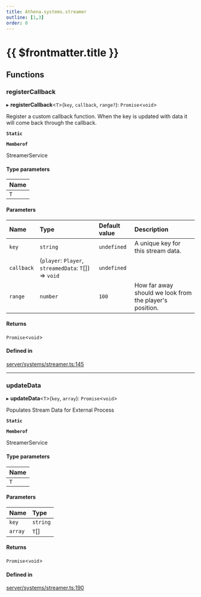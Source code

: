 ```yaml
---
title: Athena.systems.streamer
outline: [1,3]
order: 0
---
```


# {{ $frontmatter.title }}


## Functions

### registerCallback

▸ **registerCallback**<`T`\>(`key`, `callback`, `range?`): `Promise`<`void`\>

Register a custom callback function.
When the key is updated with data it will come back through the callback.

**`Static`**

**`Memberof`**

StreamerService

#### Type parameters

| Name |
| :------ |
| `T` |

#### Parameters

| Name | Type | Default value | Description |
| :------ | :------ | :------ | :------ |
| `key` | `string` | `undefined` | A unique key for this stream data. |
| `callback` | (`player`: `Player`, `streamedData`: `T`[]) => `void` | `undefined` |  |
| `range` | `number` | `100` | How far away should we look from the player's position. |

#### Returns

`Promise`<`void`\>

#### Defined in

[server/systems/streamer.ts:145](https://github.com/Stuyk/altv-athena/blob/ae8402672/src/core/server/systems/streamer.ts#L145)

___

### updateData

▸ **updateData**<`T`\>(`key`, `array`): `Promise`<`void`\>

Populates Stream Data for External Process

**`Static`**

**`Memberof`**

StreamerService

#### Type parameters

| Name |
| :------ |
| `T` |

#### Parameters

| Name | Type |
| :------ | :------ |
| `key` | `string` |
| `array` | `T`[] |

#### Returns

`Promise`<`void`\>

#### Defined in

[server/systems/streamer.ts:190](https://github.com/Stuyk/altv-athena/blob/ae8402672/src/core/server/systems/streamer.ts#L190)
